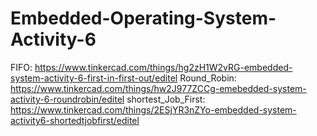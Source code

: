 # Embedded-Operating-System-Activity-6
 FIFO: https://www.tinkercad.com/things/hg2zH1W2vRG-embedded-system-activity-6-first-in-first-out/editel
 Round_Robin: https://www.tinkercad.com/things/hw2J977ZCCg-emebedded-system-activity-6-roundrobin/editel
 shortest_Job_First: https://www.tinkercad.com/things/2ESjYR3nZYo-embedded-system-activity6-shortedtjobfirst/editel
